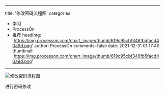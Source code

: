 
---
title: '修改密码流程图'
categories: 
 - 学习
 - ProcessOn
 - 推荐
headimg: 'https://img.processon.com/chart_image/thumb/619c95cbf346fb5facd40a9d.png'
author: ProcessOn
comments: false
date: 2021-12-31 01:17:40
thumbnail: 'https://img.processon.com/chart_image/thumb/619c95cbf346fb5facd40a9d.png'
---

<div>   
<img class="thumb" alt="修改密码流程图" src="https://img.processon.com/chart_image/thumb/619c95cbf346fb5facd40a9d.png" referrerpolicy="no-referrer">
<p>进行密码修改</p>  
</div>
            